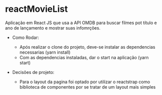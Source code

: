 # reactMovieList
Aplicação em React JS que usa a API OMDB para buscar filmes pot título e ano de lançamento e mostrar suas infomrções.

- Como Rodar:
  - Após realizar o clone do projeto, deve-se instalar as dependencias necessarias (yarn install)
  - Com as dependencias instaladas, dar o start na aplicação (yarn start)
  
 - Decisões de projeto:
    - Para o layout da pagina foi optado por utilizar o reactstrap como biblioteca de componentes por se tratar de um layout mais simples


